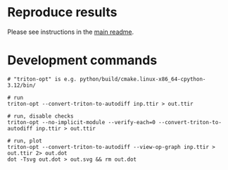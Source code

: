 # Reproduce results

Please see instructions in the [main readme](../../../README.md#reproduce-results).

# Development commands

```shell
# "triton-opt" is e.g. python/build/cmake.linux-x86_64-cpython-3.12/bin/

# run
triton-opt --convert-triton-to-autodiff inp.ttir > out.ttir

# run, disable checks
triton-opt --no-implicit-module --verify-each=0 --convert-triton-to-autodiff inp.ttir > out.ttir

# run, plot
triton-opt --convert-triton-to-autodiff --view-op-graph inp.ttir > out.ttir 2> out.dot
dot -Tsvg out.dot > out.svg && rm out.dot
```